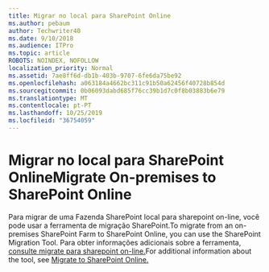 ```yaml
---
title: Migrar no local para SharePoint Online
ms.author: pebaum
author: Techwriter40
ms.date: 9/10/2018
ms.audience: ITPro
ms.topic: article
ROBOTS: NOINDEX, NOFOLLOW
localization_priority: Normal
ms.assetid: 7ae8ff6d-db1b-403b-9707-6fe6da75be92
ms.openlocfilehash: a063184a4662bc311c91b50a62456f40728b854d
ms.sourcegitcommit: 0b06093dabd685f76cc39b1d7c0f8b03883b6e79
ms.translationtype: MT
ms.contentlocale: pt-PT
ms.lasthandoff: 10/25/2019
ms.locfileid: "36754059"
---
```

# <a name="migrate-on-premises-to-sharepoint-online"></a><span data-ttu-id="29a1e-102">Migrar no local para SharePoint Online</span><span class="sxs-lookup"><span data-stu-id="29a1e-102">Migrate On-premises to SharePoint Online</span></span>

<span data-ttu-id="29a1e-103">Para migrar de uma Fazenda SharePoint local para sharepoint on-line, você pode usar a ferramenta de migração SharePoint.</span><span class="sxs-lookup"><span data-stu-id="29a1e-103">To migrate from an on-premises SharePoint Farm to SharePoint Online, you can use the SharePoint Migration Tool.</span></span> <span data-ttu-id="29a1e-104">Para obter informações adicionais sobre a ferramenta, [consulte migrate para sharepoint on-line.](https://go.microsoft.com/fwlink/?linkid=2019574)</span><span class="sxs-lookup"><span data-stu-id="29a1e-104">For additional information about the tool, see [Migrate to SharePoint Online.](https://go.microsoft.com/fwlink/?linkid=2019574)</span></span>
  

